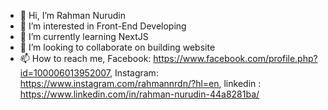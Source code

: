 - 👋 Hi, I’m Rahman Nurudin
- 👀 I’m interested in Front-End Developing
- 🌱 I’m currently learning NextJS
- 💞️ I’m looking to collaborate on building website
- 📫 How to reach me, Facebook: https://www.facebook.com/profile.php?id=100006013952007, Instagram: https://www.instagram.com/rahmannrdn/?hl=en, linkedin : https://www.linkedin.com/in/rahman-nurudin-44a8281ba/

<!---
TraFost/TraFost is a ✨ special ✨ repository because its `README.md` (this file) appears on your GitHub profile.
You can click the Preview link to take a look at your changes.
--->
